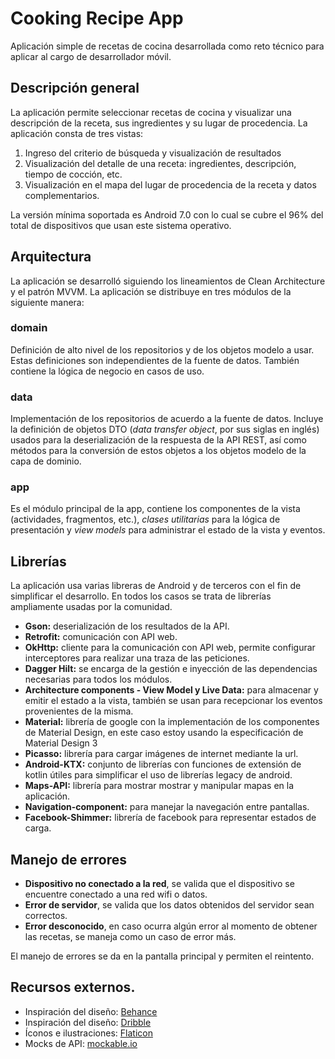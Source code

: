 # Cooking Recipe App

Aplicación simple de recetas de cocina desarrollada como reto técnico para aplicar al cargo de desarrollador móvil.

## Descripción general

La aplicación permite seleccionar recetas de cocina y visualizar una descripción de la receta, sus ingredientes y su lugar de procedencia. La aplicación consta de tres vistas:

1. Ingreso del criterio de búsqueda y visualización de resultados
2. Visualización del detalle de una receta: ingredientes, descripción, tiempo de cocción, etc.
3. Visualización en el mapa del lugar de procedencia de la receta y datos complementarios.

La versión mínima soportada es Android 7.0 con lo cual se cubre el 96% del total de dispositivos que usan este sistema operativo.

## Arquitectura
La aplicación se desarrolló siguiendo los lineamientos de Clean Architecture y el patrón MVVM. La aplicación se distribuye en tres módulos de la siguiente manera:

### domain
Definición de alto nivel de los repositorios y de los objetos modelo a usar. Estas definiciones son independientes de la fuente de datos. También contiene la lógica de negocio en casos de uso.

### data
Implementación de los repositorios de acuerdo a la fuente de datos. Incluye la definición de objetos DTO (*data transfer object*, por sus siglas en inglés) usados para la deserialización de la respuesta de la API REST, así como métodos para la conversión de estos objetos a los objetos modelo de la capa de dominio.

### app
Es el módulo principal de la app, contiene los componentes de la vista (actividades, fragmentos, etc.), *clases utilitarias* para la lógica de presentación y *view models* para administrar el estado de la vista y eventos.


## Librerías
La aplicación usa varias libreras de Android y de terceros con el fin de simplificar el desarrollo. En todos los casos se trata de librerías ampliamente usadas por la comunidad.

* **Gson:** deserialización de los resultados de la API.
* **Retrofit:** comunicación con API web.
* **OkHttp:** cliente para la comunicación con API web, permite configurar interceptores para realizar una traza de las peticiones.
* **Dagger Hilt:** se encarga de la gestión e inyección de las dependencias necesarias para todos los módulos.
* **Architecture components - View Model y Live Data:** para almacenar y emitir el estado a la vista, también se usan para recepcionar los eventos provenientes de la misma.
* **Material:** librería de google con la implementación de los componentes de Material Design, en este caso estoy usando la especificación de Material Design 3
* **Picasso:** librería para cargar imágenes de internet mediante la url.
* **Android-KTX:** conjunto de librerías con funciones de extensión de kotlin útiles para simplificar el uso de librerías legacy de android.
* **Maps-API:** librería para mostrar mostrar y manipular mapas en la aplicación.
* **Navigation-component:** para manejar la navegación entre pantallas.
* **Facebook-Shimmer:** librería de facebook para representar estados de carga.

## Manejo de errores

* **Dispositivo no conectado a la red**, se valida que el dispositivo se encuentre conectado a una red wifi o datos.
* **Error de servidor**, se valida que los datos obtenidos del servidor sean correctos.
* **Error desconocido**, en caso ocurra algún error al momento de obtener las recetas, se maneja como un caso de error más.

El manejo de errores se da en la pantalla principal y permiten el reintento.

## Recursos externos.

* Inspiración del diseño: [Behance](https://www.behance.net/gallery/166732789/Food-Recipe-Mobile-App?tracking_source=search_projects%7Crecipe+app)
* Inspiración del diseño: [Dribble](https://dribbble.com/shots/17501406-Cooking-App)
* Íconos e ilustraciones: [Flaticon](https://www.flaticon.com/packs/food-109?word=ingredients)
* Mocks de API: [mockable.io](https://www.mockable.io/)

